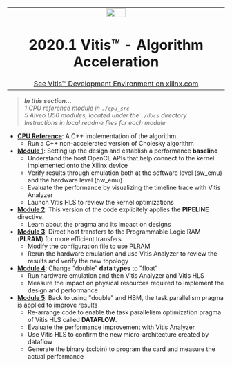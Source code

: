 <table width="100%">
 <tr width="100%">
    <td align="center"><img src="https://www.xilinx.com/content/dam/xilinx/imgs/press/media-kits/corporate/xilinx-logo.png" width="30%"/><h1>2020.1 Vitis™ - Algorithm Acceleration</h1>
    <a href="https://www.xilinx.com/products/design-tools/vitis.html">See Vitis™ Development Environment on xilinx.com</a>
    </td>
 </tr>
</table>

> **_In this section..._**<br>
_1 CPU reference module in <code>./cpu_src</code>_<br>
_5 Alveo U50 modules, located under the <code>./docs</code> directory_<br>
_Instructions in local readme files for each module_

* [**CPU Reference**](../docs/cpu_src): A C++ implementation of the algorithm
  + Run a C++ non-accelerated version of Cholesky algorithm
* [**Module 1**](../docs/module1_baseline): Setting up the design and establish a performance **baseline**
  + Understand the host OpenCL APIs that help connect to the kernel implemented onto the Xilinx device
  + Verify results through emulation both at the software level (sw_emu) and the hardware level (hw_emu)
  + Evaluate the performance by visualizing the timeline trace with Vitis Analyzer
  + Launch Vitis HLS to review the kernel optimizations
* [**Module 2**](../docs/module2_pipeline): This version of the code explicitely applies the **PIPELINE** directive.
  + Learn about the pragma and its impact on designs
* [**Module 3**](../docs/module3_localram): Direct host transfers to the Programmable Logic RAM (**PLRAM**) for more efficient transfers
  + Modify the configuration file to use PLRAM
  + Rerun the hardware emulation and use Vitis Analyzer to review the results and verify the new topology
* [**Module 4**](../docs/module4_datatype): Change "double" **data types** to "float"
  + Run hardware emulation and then Vitis Analyzer and Vitis HLS
  + Measure the impact on physical resources required to implement the design and performance 
* [**Module 5**](../docs/module5_dataflow): Back to using "double" and HBM, the task parallelism pragma is applied to improve results
  + Re-arrange code to enable the task parallelism optimization pragma of Vitis HLS called **DATAFLOW**.
  + Evaluate the performance improvement with Vitis Analyzer
  + Use Vitis HLS to confirm the new micro-architecture created by dataflow
  + Generate the binary (xclbin) to program the card and measure the actual performance
